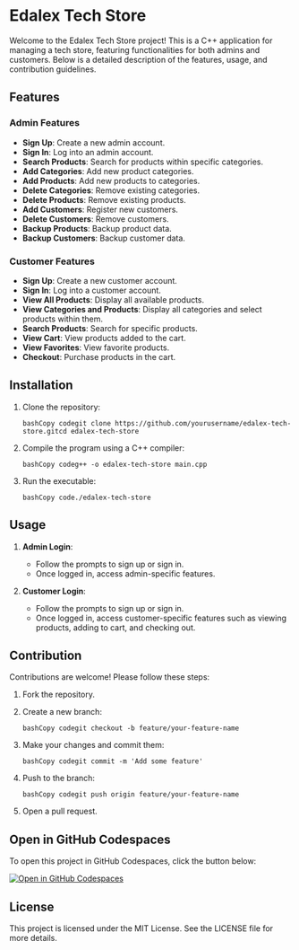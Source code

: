 # Edalex Tech Store

Welcome to the Edalex Tech Store project! This is a C++ application for managing a tech store, featuring functionalities for both admins and customers. Below is a detailed description of the features, usage, and contribution guidelines.

## Features

### Admin Features

-   **Sign Up**: Create a new admin account.
-   **Sign In**: Log into an admin account.
-   **Search Products**: Search for products within specific categories.
-   **Add Categories**: Add new product categories.
-   **Add Products**: Add new products to categories.
-   **Delete Categories**: Remove existing categories.
-   **Delete Products**: Remove existing products.
-   **Add Customers**: Register new customers.
-   **Delete Customers**: Remove customers.
-   **Backup Products**: Backup product data.
-   **Backup Customers**: Backup customer data.

### Customer Features

-   **Sign Up**: Create a new customer account.
-   **Sign In**: Log into a customer account.
-   **View All Products**: Display all available products.
-   **View Categories and Products**: Display all categories and select products within them.
-   **Search Products**: Search for specific products.
-   **View Cart**: View products added to the cart.
-   **View Favorites**: View favorite products.
-   **Checkout**: Purchase products in the cart.

## Installation

1.  Clone the repository:

        bashCopy codegit clone https://github.com/yourusername/edalex-tech-store.gitcd edalex-tech-store

2.  Compile the program using a C++ compiler:

        bashCopy codeg++ -o edalex-tech-store main.cpp

3.  Run the executable:

        bashCopy code./edalex-tech-store

## Usage

1. **Admin Login**:

    - Follow the prompts to sign up or sign in.
    - Once logged in, access admin-specific features.

2. **Customer Login**:

    - Follow the prompts to sign up or sign in.
    - Once logged in, access customer-specific features such as viewing products, adding to cart, and checking out.

## Contribution

Contributions are welcome! Please follow these steps:

1.  Fork the repository.
2.  Create a new branch:

        bashCopy codegit checkout -b feature/your-feature-name

3.  Make your changes and commit them:

        bashCopy codegit commit -m 'Add some feature'

4.  Push to the branch:

        bashCopy codegit push origin feature/your-feature-name

5.  Open a pull request.

## Open in GitHub Codespaces

To open this project in GitHub Codespaces, click the button below:

[![Open in GitHub Codespaces](https://github.com/codespaces/badge.svg)](https://github.com/codespaces/new?repo=yourusername/edalex-tech-store)

## License

This project is licensed under the MIT License. See the LICENSE file for more details.
